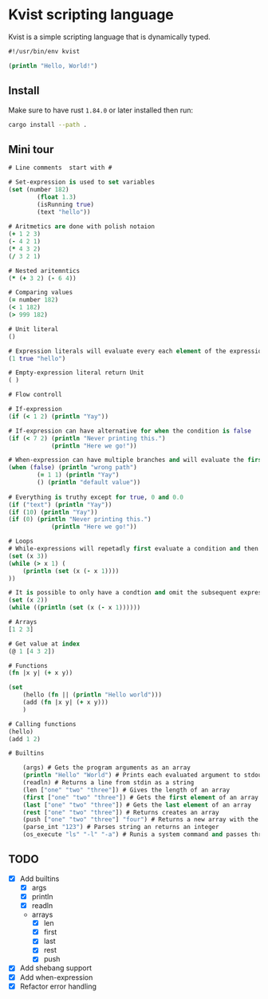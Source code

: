# Kvist scripting language

Kvist is a simple scripting language that is dynamically typed.

```clojure
#!/usr/bin/env kvist

(println "Hello, World!")
```

## Install

Make sure to have rust `1.84.0` or later installed then run:

```bash
cargo install --path .
```

## Mini tour

```clojure
# Line comments  start with #

# Set-expression is used to set variables
(set (number 182) 
        (float 1.3)
        (isRunning true) 
        (text "hello"))
        
# Aritmetics are done with polish notaion
(+ 1 2 3)
(- 4 2 1)
(* 4 3 2)
(/ 3 2 1)

# Nested aritemntics
(* (+ 3 2) (- 6 4))

# Comparing values
(= number 182)
(< 1 182)
(> 999 182)

# Unit literal
()

# Expression literals will evaluate every each element of the expression and return the value of the last one
(1 true "hello")

# Empty-expression literal return Unit
( )

# Flow controll

# If-expression
(if (< 1 2) (println "Yay"))

# If-expression can have alternative for when the condition is false
(if (< 7 2) (println "Never printing this.")
            (println "Here we go!"))

# When-expression can have multiple branches and will evaluate the first branch witch condition evaluates to true
(when (false) (println "wrong path")
        (= 1 1) (println "Yay")
        () (println "default value"))
        
# Everything is truthy except for true, 0 and 0.0
(if ("text") (println "Yay"))
(if (10) (println "Yay"))
(if (0) (println "Never printing this.")
            (println "Here we go!"))

# Loops 
# While-expressions will repetadly first evaluate a condition and then run a subsequent expression
(set (x 3))
(while (> x 1) (
    (println (set (x (- x 1))))
))

# It is possible to only have a condtion and omit the subsequent expression
(set (x 2))
(while ((println (set (x (- x 1))))))

# Arrays
[1 2 3]

# Get value at index
(@ 1 [4 3 2])

# Functions
(fn |x y| (+ x y))

(set 
    (hello (fn || (println "Hello world")))
    (add (fn |x y| (+ x y)))
    )

# Calling functions    
(hello)
(add 1 2)

# Builtins

    (args) # Gets the program arguments as an array
    (println "Hello" "World") # Prints each evaluated argument to stdout and returns the value of the last evaluation 
    (readln) # Returns a line from stdin as a string
    (len ["one" "two" "three"]) # Gives the length of an array
    (first ["one" "two" "three"]) # Gets the first element of an array
    (last ["one" "two" "three"]) # Gets the last element of an array
    (rest ["one" "two" "three"]) # Returns creates an array 
    (push ["one" "two" "three"] "four") # Returns a new array with the second paramter added to the end
    (parse_int "123") # Parses string an returns an integer
    (os_execute "ls" "-l" "-a") # Runis a system command and passes through stdin, stdout and stderr 
```

## TODO

 - [x] Add builtins
   - [x] args
   - [x] println
   - [x] readln
   - arrays
     - [x] len
     - [x] first
     - [x] last
     - [x] rest
     - [x] push
 - [x] Add shebang support
 - [x] Add when-expression
 - [x] Refactor error handling
